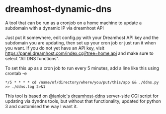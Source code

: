 # dreamhost-dynamic-dns
A tool that can be run as a cronjob on a home machine to update a subdomain with a dynamic IP via dreamhost API

Just put it somewhere, edit config.py with your Dreamhost API key and the subdomain you are updating, then set up your cron job or just run it when you want.
If you do not yet have an API key, visit https://panel.dreamhost.com/index.cgi?tree=home.api and make sure to select "All DNS functions".

To set this up as a cron job to run every 5 minutes, add a line like this using crontab -e

```*/5 * * * * cd /name/of/directory/where/you/put/this/app && ./ddns.py >> ./ddns.log 2>&1```

This tool is based on [@ianloic's](https://github.com/ianloic) [dreamhost-ddns](https://github.com/ianloic/dreamhost-ddns) server-side CGI script for updating via dyndns tools, but without that functionality, updated for python 3 and customised the way I want it.
